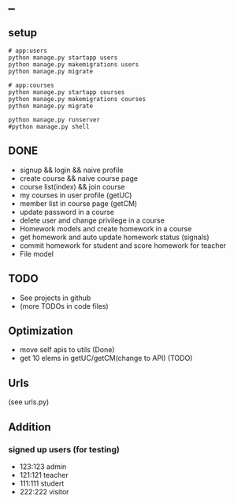 # \_

## setup
```
# app:users
python manage.py startapp users
python manage.py makemigrations users
python manage.py migrate

# app:courses
python manage.py startapp courses
python manage.py makemigrations courses
python manage.py migrate

python manage.py runserver
#python manage.py shell
```

## DONE
- signup && login && naive profile
- create course && naive course page
- course list(index) && join course
- my courses in user profile (getUC)
- member list in course page (getCM)
- update password in a course
- delete user and change privilege in a course
- Homework models and create homework in a course
- get homework and auto update homework status (signals)
- commit homework for student and score homework for teacher
- File model

## TODO
- See projects in github
- (more TODOs in code files)

## Optimization
- move self apis to utils (Done)
- get 10 elems in getUC/getCM(change to API) (TODO)

## Urls
(see urls.py)

## Addition
### signed up users (for testing)
- 123:123  admin
- 121:121  teacher
- 111:111  studert
- 222:222  visitor


